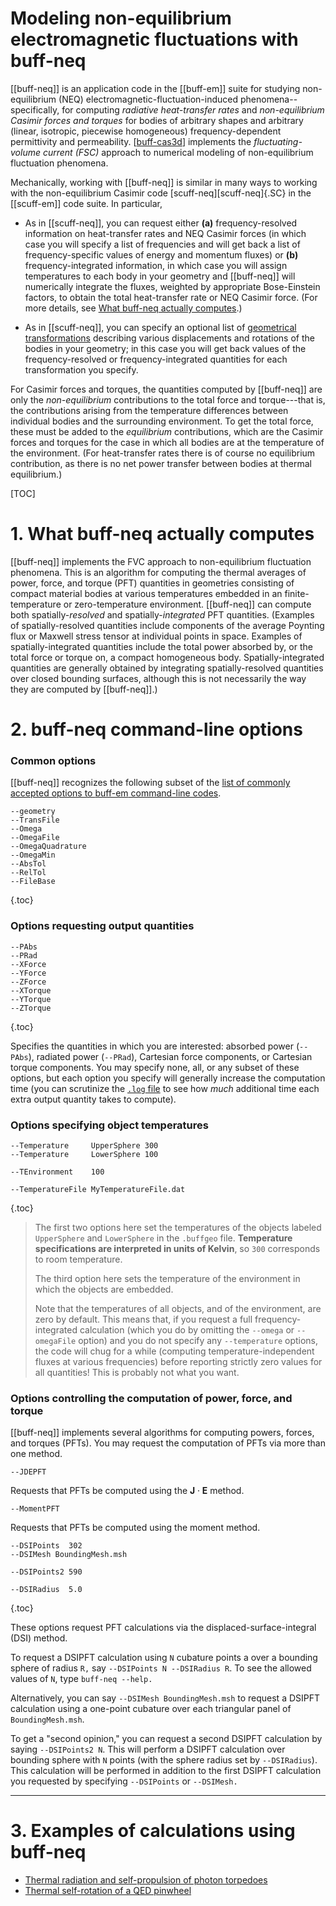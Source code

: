 <h1> Modeling non-equilibrium electromagnetic fluctuations with
     <span class="SC">buff-neq</span>
</h1>

[[buff-neq]] is an application code in the [[buff-em]] suite for 
studying non-equilibrium (NEQ) electromagnetic-fluctuation-induced 
phenomena--specifically, for computing *radiative heat-transfer rates* 
and *non-equilibrium Casimir forces and torques* for bodies of 
arbitrary shapes and arbitrary (linear, isotropic, piecewise 
homogeneous) frequency-dependent permittivity and permeability.
[[buff-cas3d]] implements the 
*fluctuating-volume current (FSC)* approach
to numerical modeling of non-equilibrium fluctuation phenomena.

Mechanically, working with [[buff-neq]] is similar in many ways to
working with the non-equilibrium Casimir code 
[scuff-neq][scuff-neq]{.SC} in the [[scuff-em]] code suite.
In particular,

+ As in [[scuff-neq]], you can request either **(a)** frequency-resolved
information on heat-transfer rates and NEQ Casimir forces (in which case 
you will specify a list of frequencies and will get back a list of 
frequency-specific values of energy and momentum fluxes) or 
**(b)** frequency-integrated information, in which case you will assign 
temperatures to each body in your geometry and [[buff-neq]] will 
numerically integrate the fluxes, weighted by appropriate Bose-Einstein 
factors, to obtain the total heat-transfer rate or NEQ Casimir force. 
(For more details, see 
[What <span class="SC">buff-neq</span> actually computes](#WhatItComputes).)

+ As in [[scuff-neq]], you can specify an optional list of 
[geometrical transformations](../../reference/Transformations.md) 
describing various displacements and rotations of the bodies 
in your geometry; in this case you will get back values of the 
frequency-resolved or frequency-integrated quantities for each 
transformation you specify.

For Casimir forces and torques, the quantities computed by 
[[buff-neq]] are only the *non-equilibrium* contributions to 
the total force and torque---that
is, the contributions arising from the temperature 
differences between individual bodies and the surrounding environment.
To get the total force, these must be added to the *equilibrium*
contributions, which are the Casimir forces and torques for the 
case in which all bodies are at the temperature of the environment.
(For heat-transfer rates there is of course no equilibrium 
contribution, as there is no net power transfer between 
bodies at thermal equilibrium.)

[TOC]

# 1. What <span class="SC">buff-neq</span> actually computes

[[buff-neq]] implements the
FVC approach to non-equilibrium fluctuation phenomena.
This is 
an algorithm for computing the thermal averages of power,
force, and torque (PFT) quantities in geometries consisting
of compact material bodies at various temperatures embedded
in an finite-temperature or zero-temperature environment.
[[buff-neq]] can compute both
spatially-*resolved* and spatially-*integrated* PFT quantities.
(Examples of spatially-resolved quantities include components
of the average Poynting flux or Maxwell stress tensor at individual
points in space. Examples of spatially-integrated quantities 
include the total power absorbed by, or the total force or torque 
on, a compact homogeneous body. Spatially-integrated quantities 
are generally obtained by integrating spatially-resolved quantities
over closed bounding surfaces, although this is not necessarily
the way they are computed by [[buff-neq]].)

<a name="CommandLineOptions"></a>
# 2. <span class="SC">buff-neq</span> command-line options

### Common options

[[buff-neq]] recognizes the following subset of the 
[list of commonly accepted options to <span class="SC">buff-em</span> command-line codes][CommonOptions].

 
  ````
--geometry
--TransFile
--Omega
--OmegaFile
--OmegaQuadrature
--OmegaMin
--AbsTol
--RelTol
--FileBase
  ````
{.toc}

### Options requesting output quantities

  ````
--PAbs  
--PRad  
--XForce  
--YForce  
--ZForce
--XTorque  
--YTorque
--ZTorque
  ````
{.toc}

Specifies the quantities in which you are interested:
absorbed power (`--PAbs`), radiated power (`--PRad`),
Cartesian force components, or Cartesian torque components.
You may specify none, all, or any subset of these options,
but each option you specify will generally increase
the computation time (you can scrutinize the
[`.log` file](#LogFile) to see how *much* additional time each
extra output quantity takes to compute).

### Options specifying object temperatures

  ````
--Temperature     UpperSphere 300
--Temperature     LowerSphere 100

--TEnvironment    100

--TemperatureFile MyTemperatureFile.dat
  ````
{.toc}

> The first two options here set the temperatures
> of the objects labeled `UpperSphere` and
> `LowerSphere` in the `.buffgeo` file. 
> **Temperature specifications are interpreted in 
> units of Kelvin**, so `300` corresponds to 
> room temperature.
>
> The third option here sets the temperature of
> the environment in which the objects are embedded.
>
> Note that the temperatures of all objects, and of
> the environment, are zero by default. This means that,
> if you request a full frequency-integrated calculation
> (which you do by omitting the `--omega` or `--omegaFile`
> option) and you do not specify any `--temperature` 
> options, the code will chug for a while (computing 
> temperature-independent fluxes at various frequencies)
> before reporting strictly zero values for all
> quantities! This is probably not what you want.

### Options controlling the computation of power, force, and torque

[[buff-neq]] implements several algorithms for computing
powers, forces, and torques (PFTs). You may request the computation
of PFTs via more than one method.

  ````
 --JDEPFT
  ````

Requests that PFTs be computed using the $\mathbf{J} \cdot \mathbf{E}$ method.

  ````
 --MomentPFT
  ````

Requests that PFTs be computed using the moment method.

  ````
--DSIPoints  302
--DSIMesh BoundingMesh.msh

--DSIPoints2 590

--DSIRadius  5.0

  ````
{.toc}

These options request PFT calculations via the displaced-surface-integral
(DSI) method.

To request a DSIPFT calculation using `N` cubature points
a over a bounding sphere of radius `R,` say
`--DSIPoints N --DSIRadius R`. To see the allowed values
of `N`, type `buff-neq --help.`

Alternatively, you can say `--DSIMesh BoundingMesh.msh`
to request a DSIPFT calculation using 
a one-point cubature over each triangular panel of 
`BoundingMesh.msh`.

To get a "second opinion," you can request a second 
DSIPFT calculation by saying `--DSIPoints2 N`.
 This will perform a DSIPFT calculation over
bounding sphere with `N` points (with the sphere radius
set by `--DSIRadius`). This calculation will be 
performed in addition to the first DSIPFT calculation
you requested by specifying `--DSIPoints` or 
`--DSIMesh.`

--------------------------------------------------

<a name="Examples"></a>
# 3. Examples of calculations using <span class="SC">buff-neq</span>

+ [Thermal radiation and self-propulsion of photon torpedoes](../examples/PhotonTorpedoes.md)
+ [Thermal self-rotation of a QED pinwheel](../examples/Pinwheels.md)

[buff-cas3D]:    ../buff-cas3D/buff-cas3D.md
[EPFile]:        ../../applications/GeneralReference.md#EvaluationPoints
[LogFiles]:      ../GeneralReference.md#LogFiles
[CommonOptions]: ../GeneralReference.md#CommonOptions
